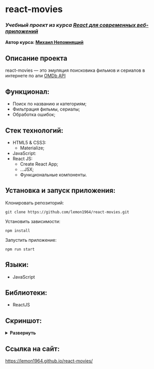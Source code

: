# react-movies
### ***Учебный проект из курса [React для современных веб-приложений](https://stepik.org/course/114197/syllabus)***  
**Автор курса: [Михаил Непомнящий](https://www.udemy.com/user/mikhail-nepomniashchii/)**

## Описание проекта
react-movies — это эмуляция поисковика фильмов и сериалов в интернете по апи [OMDb API](https://www.omdbapi.com)

## Функционал:
- Поиск по названию и категориям;
- Фильтрация фильмы, сериалы;
- Обработка ошибок;


## Стек технологий:
- HTML5 & CSS3:
  - Materialize;
- JavaScript:
- React JS:
  - Create React App;
  - ...JSX;
  - Функциональные компоненты.

## Установка и запуск приложения:
Клонировать репозиторий:

    git clone https://github.com/lemon1964/react-movies.git

Установить зависимости:

    npm install

Запустить приложение:

    npm run start

## Языки:
- JavaScript

## Библиотеки:
- ReactJS

## Скриншот:
<details><summary><b>Развернуть</b></summary>

[![react-movies](#)

</details>

## Ссылка на сайт:
https://lemon1964.github.io/react-movies/
